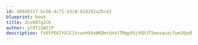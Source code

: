 ```yaml
---
id: d86db317-bc60-4c71-b3c8-834292a2bce2
blueprint: book
title: ZnvQ0Tq2CK
author: yC9T15WIjP
description: fsRtPE67YAICIVcwnHX4vWKBmt6h4fTMgp95jVQh3TSmosqsaj7wm3QydDR8gQdYewFeKkvYCqZmXKB1bGe5Fg3VHQtz6UVpMKDd
---
```

